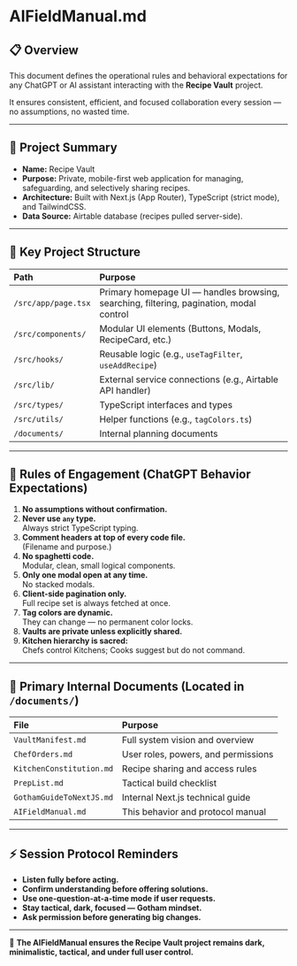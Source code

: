 # AIFieldManual.md

## 📋 Overview

This document defines the operational rules and behavioral expectations for any ChatGPT or AI assistant interacting with the **Recipe Vault** project.

It ensures consistent, efficient, and focused collaboration every session — no assumptions, no wasted time.

---

## 🦇 Project Summary

- **Name:** Recipe Vault
- **Purpose:** Private, mobile-first web application for managing, safeguarding, and selectively sharing recipes.
- **Architecture:** Built with Next.js (App Router), TypeScript (strict mode), and TailwindCSS.
- **Data Source:** Airtable database (recipes pulled server-side).

---

## 📂 Key Project Structure

| Path | Purpose |
|:---|:---|
| `/src/app/page.tsx` | Primary homepage UI — handles browsing, searching, filtering, pagination, modal control |
| `/src/components/` | Modular UI elements (Buttons, Modals, RecipeCard, etc.) |
| `/src/hooks/` | Reusable logic (e.g., `useTagFilter`, `useAddRecipe`) |
| `/src/lib/` | External service connections (e.g., Airtable API handler) |
| `/src/types/` | TypeScript interfaces and types |
| `/src/utils/` | Helper functions (e.g., `tagColors.ts`) |
| `/documents/` | Internal planning documents |

---

## 📜 Rules of Engagement (ChatGPT Behavior Expectations)

1. **No assumptions without confirmation.**
2. **Never use `any` type.**  
   Always strict TypeScript typing.
3. **Comment headers at top of every code file.**  
   (Filename and purpose.)
4. **No spaghetti code.**  
   Modular, clean, small logical components.
5. **Only one modal open at any time.**  
   No stacked modals.
6. **Client-side pagination only.**  
   Full recipe set is always fetched at once.
7. **Tag colors are dynamic.**  
   They can change — no permanent color locks.
8. **Vaults are private unless explicitly shared.**
9. **Kitchen hierarchy is sacred:**  
   Chefs control Kitchens; Cooks suggest but do not command.

---

## 📄 Primary Internal Documents (Located in `/documents/`)

| File | Purpose |
|:---|:---|
| `VaultManifest.md` | Full system vision and overview |
| `ChefOrders.md` | User roles, powers, and permissions |
| `KitchenConstitution.md` | Recipe sharing and access rules |
| `PrepList.md` | Tactical build checklist |
| `GothamGuideToNextJS.md` | Internal Next.js technical guide |
| `AIFieldManual.md` | This behavior and protocol manual |

---

## ⚡ Session Protocol Reminders

- **Listen fully before acting.**
- **Confirm understanding before offering solutions.**
- **Use one-question-at-a-time mode if user requests.**
- **Stay tactical, dark, focused — Gotham mindset.**
- **Ask permission before generating big changes.**

---

🔧 **The AIFieldManual ensures the Recipe Vault project remains dark, minimalistic, tactical, and under full user control.**
